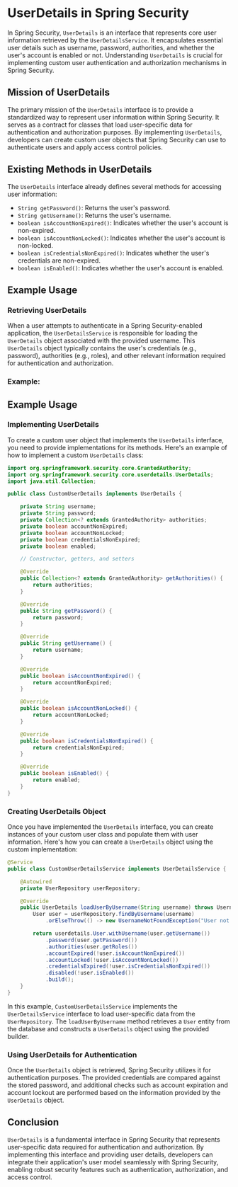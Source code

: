 # UserDetails in Spring Security

In Spring Security, `UserDetails` is an interface that represents core user information retrieved by the `UserDetailsService`. It encapsulates essential user details such as username, password, authorities, and whether the user's account is enabled or not. Understanding `UserDetails` is crucial for implementing custom user authentication and authorization mechanisms in Spring Security.

## Mission of UserDetails

The primary mission of the `UserDetails` interface is to provide a standardized way to represent user information within Spring Security. It serves as a contract for classes that load user-specific data for authentication and authorization purposes. By implementing `UserDetails`, developers can create custom user objects that Spring Security can use to authenticate users and apply access control policies.


## Existing Methods in UserDetails

The `UserDetails` interface already defines several methods for accessing user information:

- `String getPassword()`: Returns the user's password.
- `String getUsername()`: Returns the user's username.
- `boolean isAccountNonExpired()`: Indicates whether the user's account is non-expired.
- `boolean isAccountNonLocked()`: Indicates whether the user's account is non-locked.
- `boolean isCredentialsNonExpired()`: Indicates whether the user's credentials are non-expired.
- `boolean isEnabled()`: Indicates whether the user's account is enabled.

## Example Usage

### Retrieving UserDetails

When a user attempts to authenticate in a Spring Security-enabled application, the `UserDetailsService` is responsible for loading the `UserDetails` object associated with the provided username. This `UserDetails` object typically contains the user's credentials (e.g., password), authorities (e.g., roles), and other relevant information required for authentication and authorization.

### Example:

## Example Usage

### Implementing UserDetails

To create a custom user object that implements the `UserDetails` interface, you need to provide implementations for its methods. Here's an example of how to implement a custom `UserDetails` class:

```java
import org.springframework.security.core.GrantedAuthority;
import org.springframework.security.core.userdetails.UserDetails;
import java.util.Collection;

public class CustomUserDetails implements UserDetails {

    private String username;
    private String password;
    private Collection<? extends GrantedAuthority> authorities;
    private boolean accountNonExpired;
    private boolean accountNonLocked;
    private boolean credentialsNonExpired;
    private boolean enabled;

    // Constructor, getters, and setters

    @Override
    public Collection<? extends GrantedAuthority> getAuthorities() {
        return authorities;
    }

    @Override
    public String getPassword() {
        return password;
    }

    @Override
    public String getUsername() {
        return username;
    }

    @Override
    public boolean isAccountNonExpired() {
        return accountNonExpired;
    }

    @Override
    public boolean isAccountNonLocked() {
        return accountNonLocked;
    }

    @Override
    public boolean isCredentialsNonExpired() {
        return credentialsNonExpired;
    }

    @Override
    public boolean isEnabled() {
        return enabled;
    }
}
```
### Creating UserDetails Object

Once you have implemented the `UserDetails` interface, you can create instances of your custom user class and populate them with user information. Here's how you can create a `UserDetails` object using the custom implementation:

```java
@Service
public class CustomUserDetailsService implements UserDetailsService {

    @Autowired
    private UserRepository userRepository;

    @Override
    public UserDetails loadUserByUsername(String username) throws UsernameNotFoundException {
        User user = userRepository.findByUsername(username)
            .orElseThrow(() -> new UsernameNotFoundException("User not found with username: " + username));

        return userdetails.User.withUsername(user.getUsername())
            .password(user.getPassword())
            .authorities(user.getRoles())
            .accountExpired(!user.isAccountNonExpired())
            .accountLocked(!user.isAccountNonLocked())
            .credentialsExpired(!user.isCredentialsNonExpired())
            .disabled(!user.isEnabled())
            .build();
    }
}
```

In this example, `CustomUserDetailsService` implements the `UserDetailsService` interface to load user-specific data from the `UserRepository`. The `loadUserByUsername` method retrieves a `User` entity from the database and constructs a `UserDetails` object using the provided builder.

### Using UserDetails for Authentication

Once the `UserDetails` object is retrieved, Spring Security utilizes it for authentication purposes. The provided credentials are compared against the stored password, and additional checks such as account expiration and account lockout are performed based on the information provided by the `UserDetails` object.

## Conclusion

`UserDetails` is a fundamental interface in Spring Security that represents user-specific data required for authentication and authorization. By implementing this interface and providing user details, developers can integrate their application's user model seamlessly with Spring Security, enabling robust security features such as authentication, authorization, and access control.
